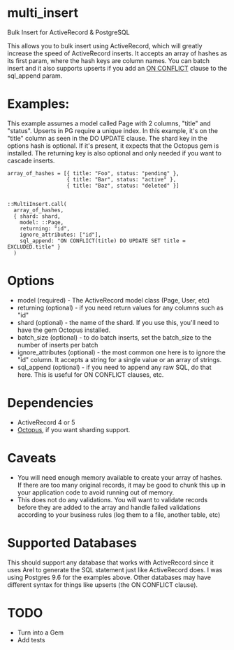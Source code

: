 # multi_insert
Bulk Insert for ActiveRecord & PostgreSQL

This allows you to bulk insert using ActiveRecord, which will greatly increase the speed of ActiveRecord inserts.
It accepts an array of hashes as its first param, where the hash keys are column names. 
You can batch insert and it also supports upserts if you add an [ON CONFLICT](https://www.postgresql.org/docs/9.6/static/sql-insert.html) clause to the sql_append param.

# Examples:

This example assumes a model called Page with 2 columns, "title" and "status". 
Upserts in PG require a unique index. In this example, it's on the "title" column as seen in the DO UPDATE clause. 
The shard key in the options hash is optional. If it's present, it expects that the Octopus gem is installed.
The returning key is also optional and only needed if you want to cascade inserts.

```
array_of_hashes = [{ title: "Foo", status: "pending" },
                   { title: "Bar", status: "active" },
                   { title: "Baz", status: "deleted" }]


::MultiInsert.call(
  array_of_hashes,
  { shard: shard,
    model: ::Page,
    returning: "id",
    ignore_attributes: ["id"],
    sql_append: "ON CONFLICT(title) DO UPDATE SET title = EXCLUDED.title" }
  )
```

# Options

* model (required) - The ActiveRecord model class (Page, User, etc)
* returning (optional) - if you need return values for any columns such as "id"
* shard (optional) - the name of the shard. If you use this, you'll need to have the gem Octopus installed.
* batch_size (optional) - to do batch inserts, set the batch_size to the number of inserts per batch
* ignore_attributes (optional) - the most common one here is to ignore the "id" column. It accepts a string for a single value or an array of strings. 
* sql_append (optional) - if you need to append any raw SQL, do that here. This is useful for ON CONFLICT clauses, etc.

# Dependencies

* ActiveRecord 4 or 5
* [Octopus](https://github.com/thiagopradi/octopus), if you want sharding support. 

# Caveats

* You will need enough memory available to create your array of hashes. If there are too many original records, it may be good to chunk this up in your application code to avoid running out of memory. 
* This does not do any validations. You will want to validate records before they are added to the array and handle failed validations according to your business rules (log them to a file, another table, etc) 

# Supported Databases

This should support any database that works with ActiveRecord since it uses Arel to generate the SQL statement just like ActiveRecord does. I was using Postgres 9.6 for the examples above. Other databases may have different syntax for things like upserts (the ON CONFLICT clause). 

# TODO

* Turn into a Gem
* Add tests
